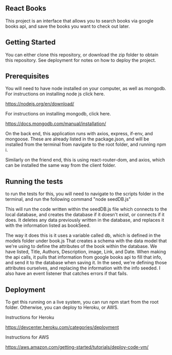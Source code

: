 ## React Books

This project is an interface that allows you to search books via google books api, and save the books you want to check out later.


## Getting Started

You can either clone this repository, or download the zip folder to obtain this repository.  See deployment for notes on how to deploy the project.

## Prerequisites

You will need to have node installed on your computer, as well as mongodb.  For instructions on installing node js click here.

https://nodejs.org/en/download/

For instructions on installing mongodb, click here.

https://docs.mongodb.com/manual/installation/

On the back end, this application runs with axios, express, if-env, and mongoose.  These are already listed in the package.json, and will be installed from the terminal from navigate to the root folder, and running npm i.  

Similarly on the friend end, this is using react-router-dom, and axios, which can be installed the same way from the client folder.

## Running the tests

to run the tests for this, you will need to navigate to the scripts folder in the terminal, and run the following command "node seedDB.js"

This will run the code written within the seedDB.js file which connects to the local database, and creates the database if it doesn't exist, or connects if it does.  It deletes any data previously written in the database, and replaces it with the information listed as bookSeed.

The way it does this is it uses a variable called db, which is defined in the models folder under book.js  That creates a schema with the data model that we're using to define the attributes of the book within the database.  We have listed,
Title, Authors, Description, image, Link, and Date.  When making the api calls, it pulls that information from google books api to fill that info, and send it to the database when saving it.  In the seed, we're defining those attributes ourselves, and replacing the information with the info seeded.  I also have an event listener that catches errors if that fails.


## Deployment

To get this running on a live system, you can run npm start from the root folder.  Otherwise, you can deploy to Heroku, or AWS.  

Instructions for Heroku

https://devcenter.heroku.com/categories/deployment

Instructions for AWS

https://aws.amazon.com/getting-started/tutorials/deploy-code-vm/